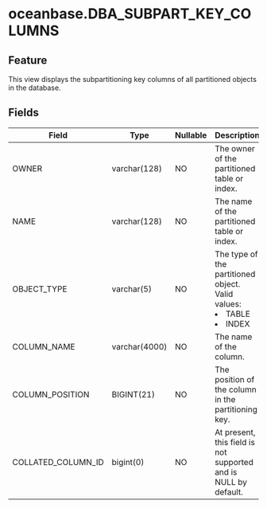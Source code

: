oceanbase.DBA_SUBPART_KEY_COLUMNS
======================================================


Feature
--------------------

This view displays the subpartitioning key columns of all partitioned objects in the database.

Fields
----------------------



| **Field** | **Type** | **Nullable** | **Description** |
|--------------------|---------------|----------------|----------------------------------------------------------------------------------------------------------------------------------|
| OWNER | varchar(128) | NO | The owner of the partitioned table or index. |
| NAME | varchar(128) | NO | The name of the partitioned table or index. |
| OBJECT_TYPE | varchar(5) | NO | The type of the partitioned object. Valid values: <li> TABLE   <li> INDEX |
| COLUMN_NAME | varchar(4000) | NO | The name of the column. |
| COLUMN_POSITION | BIGINT(21) | NO | The position of the column in the partitioning key. |
| COLLATED_COLUMN_ID | bigint(0) | NO | At present, this field is not supported and is NULL by default. |



